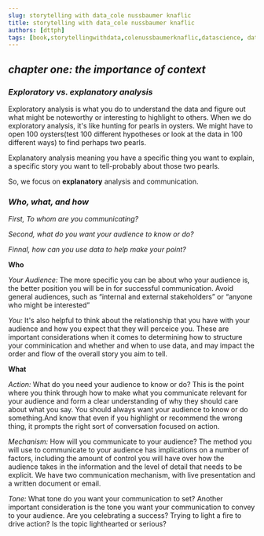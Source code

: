 ```yaml
---
slug: storytelling with data_cole nussbaumer knaflic 
title: storytelling with data_cole nussbaumer knaflic
authors: [dttph]
tags: [book,storytellingwithdata,colenussbaumerknaflic,datascience, dataanalyst, visualization]
---
```


## ***chapter one: the importance of context***

### ***Exploratory vs. explanatory analysis***

Exploratory analysis is what you do to understand the data and figure out what might be noteworthy or interesting to highlight to others. When we do exploratory analysis, it's like hunting for pearls in oysters. We might have to open 100 oysters(test 100 different hypotheses or look at the data in 100 different ways) to find perhaps two pearls. 

Explanatory analysis meaning you have a specific thing you want to explain, a specific story you want to tell-probably about those two pearls. 

So, we focus on **explanatory** analysis and communication.

### ***Who, what, and how***

*First, To whom are you communicating?* 

*Second, what do you want your audience to know or do?*

*Finnal, how can you use data to help make your point?*

**Who**

*Your Audience:* The more specific you can be about who your audience is, the better position you will be in for successful communication. Avoid general audiences, such as “internal and external stakeholders” or “anyone who might be interested”

*You:* It's also helpful to think about the relationship that you have with your audience and how you expect that they will perceice you. These are important considerations when it comes to determining how to structure your comminication and whether and when to use data, and may impact the order and flow of the overall story you aim to tell. 

**What**

*Action:* What do you need your audience to know or do? This is the point where you think through how to make what you communicate relevant for your audience and form a clear understanding of why they should care about what you say. You should always want your audience to know or do something.And know that even if you highlight or recommend the wrong thing, it prompts the right sort of conversation focused on action.

*Mechanism:* How will you communicate to your audience? The method you will use to communicate to your audience has implications on a number of factors, including the amount of control you will have over how the audience takes in the information and the level of detail that needs to be explicit. We have two communication mechanism, with live presentation and a written document or email. 

*Tone:* What tone do you want your communication to set? Another important consideration is the tone you want your communication to convey to your audience. Are you celebrating a success? Trying to light a fire to drive action? Is the topic lighthearted or serious?